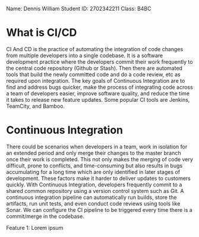 Name: Dennis William
Student ID: 2702342211
Class: B4BC

# What is CI/CD
CI And CD is the practice of automating the integration of code changes from multiple developers into a single codebase. It is a software development practice where the developers commit their work frequently to the central code repository (Github or Stash). Then there are automated tools that build the newly committed code and do a code review, etc as required upon integration.
The key goals of Continuous Integration are to find and address bugs quicker, make the process of integrating code across a team of developers easier, improve software quality, and reduce the time it takes to release new feature updates. Some popular CI tools are Jenkins, TeamCity, and Bamboo.

# Continuous Integration
There could be scenarios when developers in a team, work in isolation for an extended period and only merge their changes to the master branch once their work is completed. This not only makes the merging of code very difficult, prone to conflicts, and time-consuming but also results in bugs accumulating for a long time which are only identified in later stages of development. These factors make it harder to deliver updates to customers quickly.
With Continuous Integration, developers frequently commit to a shared common repository using a version control system such as Git. A continuous integration pipeline can automatically run builds, store the artifacts, run unit tests, and even conduct code reviews using tools like Sonar. We can configure the CI pipeline to be triggered every time there is a commit/merge in the codebase.

Feature 1: Lorem ipsum